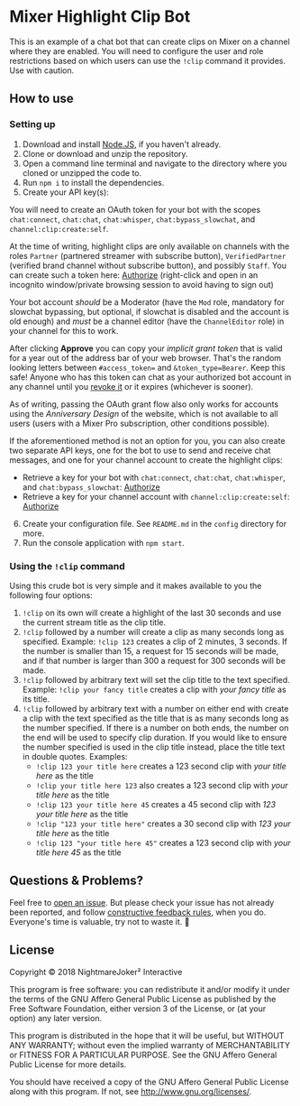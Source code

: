 Mixer Highlight Clip Bot
===

This is an example of a chat bot that can create clips on Mixer on a channel where they are enabled. You will need to configure the user and role restrictions based on which users can use the `!clip` command it provides. Use with caution.

## How to use

### Setting up

1. Download and install [Node.JS](https://nodejs.org/), if you haven't already.
2. Clone or download and unzip the repository.
3. Open a command line terminal and navigate to the directory where you cloned or unzipped the code to.
4. Run `npm i` to install the dependencies.
5. Create your API key(s):

You will need to create an OAuth token for your bot with the scopes `chat:connect`, `chat:chat`, `chat:whisper`, `chat:bypass_slowchat`, and `channel:clip:create:self`.

At the time of writing, highlight clips are only available on channels with the roles `Partner` (partnered streamer with subscribe button), `VerifiedPartner` (verified brand channel without subscribe button), and possibly `Staff`.
You can create such a token here: [Authorize](https://mixer.com/oauth/authorize?response_type=token&client_id=24fe6039b1bed6d48648ef9cafeb8f2e894cdc112bdd0c87&redirect_uri=http%3A%2F%2Flocalhost%2Fcallback&scope=chat%3Aconnect%20chat%3Achat%20chat%3Awhisper%20chat%3Abypass_slowchat%20channel%3Aclip%3Acreate%3Aself) (right-click and open in an incognito window/private browsing session to avoid having to sign out)

Your bot account *should* be a Moderator (have the `Mod` role, mandatory for slowchat bypassing, but optional, if slowchat is disabled and the account is old enough) and *must* be a channel editor (have the `ChannelEditor` role) in your channel for this to work.

After clicking **Approve** you can copy your *implicit grant token* that is valid for a year out of the address bar of your web browser. That's the random looking letters between `#access_token=` and `&token_type=Bearer`. Keep this safe! Anyone who has this token can chat as your authorized bot account in any channel until you [revoke it](https://mixer.com/me/account/oauth) or it expires (whichever is sooner).

As of writing, passing the OAuth grant flow also only works for accounts using the *Anniversary Design* of the website, which is not available to all users (users with a Mixer Pro subscription, other conditions possible).

If the aforementioned method is not an option for you, you can also create two separate API keys, one for the bot to use to send and receive chat messages, and one for your channel account to create the highlight clips:

- Retrieve a key for your bot with `chat:connect`, `chat:chat`, `chat:whisper`, and `chat:bypass_slowchat`: [Authorize](https://mixer.com/oauth/authorize?response_type=token&client_id=24fe6039b1bed6d48648ef9cafeb8f2e894cdc112bdd0c87&redirect_uri=http%3A%2F%2Flocalhost%2Fcallback&scope=chat%3Aconnect%20chat%3Achat%20chat%3Awhisper%20chat%3Abypass_slowchat)
- Retrieve a key for your channel account with `channel:clip:create:self`: [Authorize](https://mixer.com/oauth/authorize?response_type=token&client_id=24fe6039b1bed6d48648ef9cafeb8f2e894cdc112bdd0c87&redirect_uri=http%3A%2F%2Flocalhost%2Fcallback&scope=channel%3Aclip%3Acreate%3Aself)

6. Create your configuration file. See `README.md` in the `config` directory for more.
7. Run the console application with `npm start`.

### Using the `!clip` command

Using this crude bot is very simple and it makes available to you the following four options:
1. `!clip` on its own will create a highlight of the last 30 seconds and use the current stream title as the clip title.
2. `!clip` followed by a number will create a clip as many seconds long as specified.
Example: `!clip 123` creates a clip of 2 minutes, 3 seconds.
If the number is smaller than 15, a request for 15 seconds will be made, and if that number is larger than 300 a request for 300 seconds will be made.
3. `!clip` followed by arbitrary text will set the clip title to the text specified. Example: `!clip your fancy title` creates a clip with *your fancy title* as its title.
4. `!clip` followed by arbitrary text with a number on either end with create a clip with the text specified as the title that is as many seconds long as the number specified. If there is a number on both ends, the number on the end will be used to specify clip duration. If you would like to ensure the number specified is used in the clip title instead, place the title text in double quotes.
Examples:
    - `!clip 123 your title here` creates a 123 second clip with *your title here* as the title
    - `!clip your title here 123` also creates a 123 second clip with *your title here* as the title
    - `!clip 123 your title here 45` creates a 45 second clip with *123 your title here* as the title
    - `!clip "123 your title here"` creates a 30 second clip with *123 your title here* as the title
    - `!clip 123 "your title here 45"` creates a 123 second clip with *your title here 45* as the title

## Questions & Problems?

Feel free to [open an issue](https://github.com/NightmareJoker2/mixer-highlight-clip-bot/issues). But please check your issue has not already been reported, and follow [constructive feedback rules](https://www.google.com/search?q=how+to+report+a+bug+to+a+developer), when you do. Everyone's time is valuable, try not to waste it. 🙂

## License

Copyright © 2018 NightmareJoker² Interactive

This program is free software: you can redistribute it and/or modify it under the terms of the GNU Affero General Public License as published by the Free Software Foundation, either version 3 of the License, or (at your option) any later version.

This program is distributed in the hope that it will be useful, but WITHOUT ANY WARRANTY; without even the implied warranty of MERCHANTABILITY or FITNESS FOR A PARTICULAR PURPOSE. See the GNU Affero General Public License for more details.

You should have received a copy of the GNU Affero General Public License along with this program. If not, see http://www.gnu.org/licenses/.